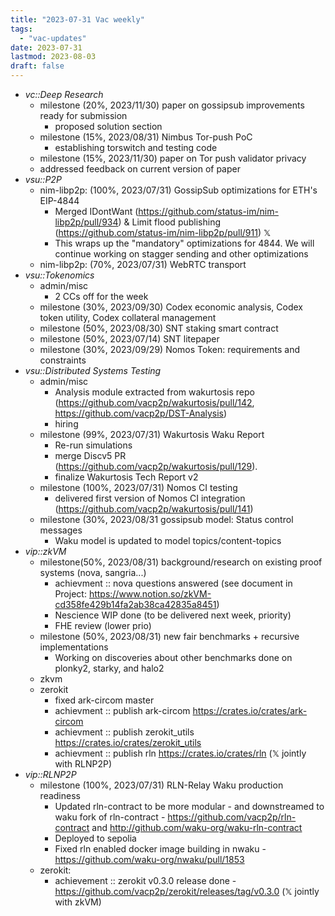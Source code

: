 ```yaml
---
title: "2023-07-31 Vac weekly"
tags:
  - "vac-updates"
date: 2023-07-31
lastmod: 2023-08-03
draft: false
---
```


- *vc::Deep Research*
  - milestone (20%, 2023/11/30) paper on gossipsub improvements ready for submission
    - proposed solution section
  - milestone (15%, 2023/08/31) Nimbus Tor-push PoC
    - establishing torswitch and testing code
  - milestone (15%, 2023/11/30) paper on Tor push validator privacy
   - addressed feedback on current version of paper
- *vsu::P2P*
  - nim-libp2p: (100%, 2023/07/31) GossipSub optimizations for ETH's EIP-4844
    - Merged IDontWant (https://github.com/status-im/nim-libp2p/pull/934) & Limit flood publishing (https://github.com/status-im/nim-libp2p/pull/911) 𝕏
    - This wraps up the "mandatory" optimizations for 4844. We will continue working on stagger sending and other optimizations
  - nim-libp2p: (70%, 2023/07/31) WebRTC transport
- *vsu::Tokenomics*
  - admin/misc
    - 2 CCs off for the week
  - milestone (30%, 2023/09/30) Codex economic analysis, Codex token utility, Codex collateral management
  - milestone (50%, 2023/08/30) SNT staking smart contract
  - milestone (50%, 2023/07/14) SNT litepaper
  - milestone (30%, 2023/09/29) Nomos Token: requirements and constraints
- *vsu::Distributed Systems Testing*
  - admin/misc
    - Analysis module extracted from wakurtosis repo (https://github.com/vacp2p/wakurtosis/pull/142, https://github.com/vacp2p/DST-Analysis)
    - hiring
  - milestone (99%, 2023/07/31) Wakurtosis Waku Report
    - Re-run simulations
    - merge Discv5 PR (https://github.com/vacp2p/wakurtosis/pull/129).
    - finalize Wakurtosis Tech Report v2
  - milestone (100%, 2023/07/31) Nomos CI testing
    - delivered first version of Nomos CI integration (https://github.com/vacp2p/wakurtosis/pull/141)
  - milestone (30%, 2023/08/31 gossipsub model: Status control messages
    - Waku model is updated to model topics/content-topics
- *vip::zkVM*
  - milestone(50%, 2023/08/31) background/research on existing proof systems (nova, sangria...)
    - achievment :: nova questions answered (see document in Project: https://www.notion.so/zkVM-cd358fe429b14fa2ab38ca42835a8451)
    - Nescience WIP done (to be delivered next week, priority)
    - FHE review (lower prio)
  - milestone (50%, 2023/08/31) new fair benchmarks + recursive implementations
    - Working on discoveries about other benchmarks done on plonky2, starky, and halo2
  - zkvm
  - zerokit
    - fixed ark-circom master 
    - achievment :: publish ark-circom https://crates.io/crates/ark-circom
    - achievment :: publish zerokit_utils https://crates.io/crates/zerokit_utils
    - achievment :: publish rln https://crates.io/crates/rln  (𝕏 jointly with RLNP2P)
- *vip::RLNP2P*
  - milestone (100%, 2023/07/31) RLN-Relay Waku production readiness
    - Updated rln-contract to be more modular - and downstreamed to waku fork of rln-contract - https://github.com/vacp2p/rln-contract and http://github.com/waku-org/waku-rln-contract
    - Deployed to sepolia
    - Fixed rln enabled docker image building in nwaku - https://github.com/waku-org/nwaku/pull/1853
  - zerokit:
    - achievement :: zerokit v0.3.0 release done - https://github.com/vacp2p/zerokit/releases/tag/v0.3.0  (𝕏 jointly with zkVM)
